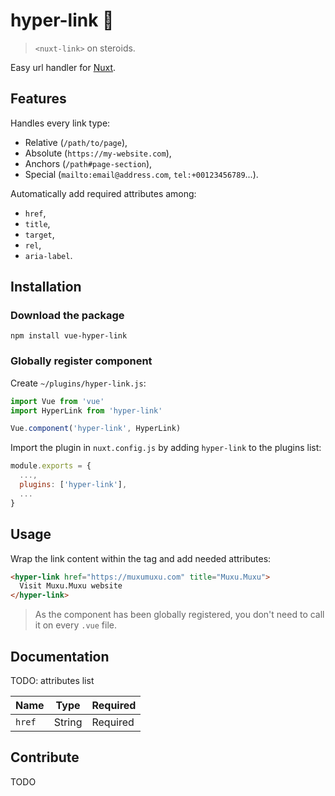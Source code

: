 # hyper-link 🔗

> `<nuxt-link>` on steroids.

Easy url handler for [Nuxt](https://nuxtjs.org).

## Features

Handles every link type:

- Relative (`/path/to/page`),
- Absolute (`https://my-website.com`),
- Anchors (`/path#page-section`),
- Special (`mailto:email@address.com`, `tel:+00123456789`...).

Automatically add required attributes among:

- `href`,
- `title`,
- `target`,
- `rel`,
- `aria-label`.

## Installation

### Download the package

```shell
npm install vue-hyper-link
```

### Globally register component

Create `~/plugins/hyper-link.js`:

```js
import Vue from 'vue'
import HyperLink from 'hyper-link'

Vue.component('hyper-link', HyperLink)
```

Import the plugin in `nuxt.config.js` by adding `hyper-link` to the plugins list:

```js
module.exports = {
  ...,
  plugins: ['hyper-link'],
  ...
}
```

## Usage

Wrap the link content within the tag and add needed attributes:

```html
<hyper-link href="https://muxumuxu.com" title="Muxu.Muxu">
  Visit Muxu.Muxu website
</hyper-link>
```

> As the component has been globally registered, you don't need to call it on every `.vue` file.

## Documentation

TODO: attributes list

|Name  |Type  |Required|
|------|------|--------|
|`href`|String|Required|

## Contribute

TODO
